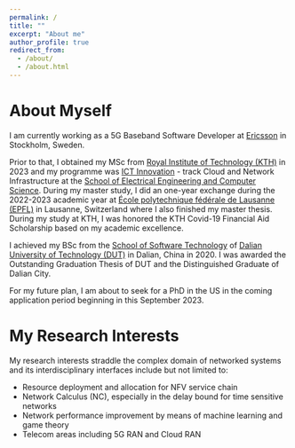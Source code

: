 ```yaml
---
permalink: /
title: ""
excerpt: "About me"
author_profile: true
redirect_from: 
  - /about/
  - /about.html
---
```


About Myself
======
I am currently working as a 5G Baseband Software Developer at [Ericsson](https://www.ericsson.com/en) in Stockholm, Sweden.

Prior to that, I obtained my MSc from [Royal Institute of Technology (KTH)](https://www.kth.se/en) in 2023 and my programme was [ICT Innovation](https://www.kth.se/en/studies/master/ict-innovation) - track Cloud and Network Infrastructure at the [School of Electrical Engineering and Computer Science](https://www.kth.se/en/eecs/skolan-for-elektroteknik-och-datavetenskap-1.760855). During my master study, I did an one-year exchange during the 2022-2023 academic year at [École polytechnique fédérale de Lausanne (EPFL)](https://www.epfl.ch/en/) in Lausanne, Switzerland where I also finished my master thesis. During my study at KTH, I was honored the KTH Covid-19 Financial Aid Scholarship based on my academic excellence.

I achieved my BSc from the [School of Software Technology](https://ssdut.dlut.edu.cn/en.htm) of [Dalian University of Technology (DUT)](https://en.dlut.edu.cn/) in Dalian, China in 2020. I was awarded the Outstanding Graduation Thesis of DUT and the Distinguished Graduate of Dalian City.

For my future plan, I am about to seek for a PhD in the US in the coming application period beginning in this September 2023.

My Research Interests
======
My research interests straddle the complex domain of networked systems and its interdisciplinary interfaces include but not limited to:
<ul id="research_interest">
 <li> Resource deployment and allocation for NFV service chain </li>
 <li> Network Calculus (NC), especially in the delay bound for time sensitive networks </li>
 <li> Network performance improvement by means of machine learning and game theory </li>
 <li> Telecom areas including 5G RAN and Cloud RAN </li>
</ul>

<br>
